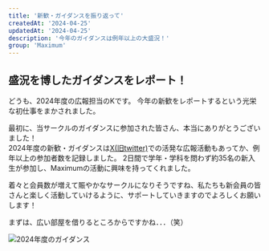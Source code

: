 ```yaml
---
title: '新歓・ガイダンスを振り返って'
createdAt: '2024-04-25'
updatedAt: '2024-04-25'
description: '今年のガイダンスは例年以上の大盛況！'
group: 'Maximum'
---
```


## 盛況を博したガイダンスをレポート！

どうも、2024年度の広報担当のKです。
今年の新歓をレポートするという光栄な初仕事をまかされました。  

最初に、当サークルのガイダンスに参加された皆さん、本当にありがとうございました！  
2024年度の新歓・ガイダンスは[X(旧twitter)](https://twitter.com/Maximum03400346)での活発な広報活動もあってか、例年以上の参加者数を記録しました。
2日間で学年・学科を問わず約35名の新入生が参加し、Maximumの活動に興味を持ってくれました。  

着々と会員数が増えて賑やかなサークルになりそうですね、私たちも新会員の皆さんと楽しく活動していけるように、サポートしていきますのでよろしくお願いします！  

まずは、広い部屋を借りるところからですかね．．．（笑）

![2024年度のガイダンス](/images/guidance-news.png)
